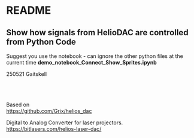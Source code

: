 # README

## Show how signals from HelioDAC are controlled from Python Code

Suggest you use the notebook - can ignore the other python files at the current time
**demo_notebook_Connect_Show_Sprites.ipynb**

250521 Gaitskell

<br><br><br>
Based on <br>
https://github.com/Grix/helios_dac

Digital to Analog Converter for laser projectors.<br>
https://bitlasers.com/helios-laser-dac/

